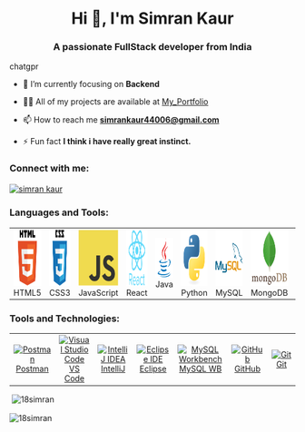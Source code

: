 <h1 align="center">Hi 👋, I'm Simran Kaur</h1> 
<h3 align="center">A passionate FullStack developer from India</h3>chatgpr

- 🌱 I’m currently focusing on **Backend**

- 👨‍💻 All of my projects are available at [My_Portfolio](https://simrankaurportfolioo.netlify.app/)

- 📫 How to reach me **simrankaur44006@gmail.com**

- ⚡ Fun fact **I think i have really great instinct.**

<h3 align="left">Connect with me:</h3>
<p align="left">
<a href="https://linkedin.com/in/simran kaur" target="blank"><img align="center" src="https://raw.githubusercontent.com/rahuldkjain/github-profile-readme-generator/master/src/images/icons/Social/linked-in-alt.svg" alt="simran kaur" height="30" width="40" /></a>
</p>

<h3 align="left">Languages and Tools:</h3>
<table>
  <tr>
    <td align="center" width="100">
      <a href="https://www.w3.org/html/" target="_blank" rel="noreferrer">
        <img src="https://raw.githubusercontent.com/devicons/devicon/master/icons/html5/html5-original-wordmark.svg" alt="HTML5" width="100" height="100"/>
      </a>
      <br/>HTML5
    </td>
    <td align="center" width="100">
      <a href="https://www.w3schools.com/css/" target="_blank" rel="noreferrer">
        <img src="https://raw.githubusercontent.com/devicons/devicon/master/icons/css3/css3-original-wordmark.svg" alt="CSS3" width="100" height="100"/>
      </a>
      <br/>CSS3
    </td>
    <td align="center" width="100">
      <a href="https://developer.mozilla.org/en-US/docs/Web/JavaScript" target="_blank" rel="noreferrer">
        <img src="https://raw.githubusercontent.com/devicons/devicon/master/icons/javascript/javascript-original.svg" alt="JavaScript" width="100" height="100"/>
      </a>
      <br/>JavaScript
    </td>
    <td align="center" width="100">
      <a href="https://reactjs.org/" target="_blank" rel="noreferrer">
        <img src="https://raw.githubusercontent.com/devicons/devicon/master/icons/react/react-original-wordmark.svg" alt="React" width="100" height="100"/>
      </a>
      <br/>React
    </td>
     <td align="center" width="100">
      <a href="https://www.java.com" target="_blank" rel="noreferrer">
        <img src="https://raw.githubusercontent.com/devicons/devicon/master/icons/java/java-original.svg" alt="Java" width="70" height="70"/>
      </a>
      <br/>Java
    </td>
    <td align="center" width="100">
      <a href="https://www.python.org" target="_blank" rel="noreferrer">
        <img src="https://raw.githubusercontent.com/devicons/devicon/master/icons/python/python-original.svg" alt="Python" width="100" height="100"/>
      </a>
      <br/>Python
    </td>
    <td align="center" width="100">
      <a href="https://www.mysql.com/" target="_blank" rel="noreferrer">
        <img src="https://raw.githubusercontent.com/devicons/devicon/master/icons/mysql/mysql-original-wordmark.svg" alt="MySQL" width="100" height="100"/>
      </a>
      <br/>MySQL
    </td>
    <td align="center" width="100">
      <a href="https://www.mongodb.com" target="_blank" rel="noreferrer">
        <img src="https://raw.githubusercontent.com/devicons/devicon/master/icons/mongodb/mongodb-original-wordmark.svg" alt="MongoDB" width="100" height="100"/>
      </a>
      <br/>MongoDB
    </td>
  <td align="center" width="100">
      <a href="https://expressjs.com" target="_blank" rel="noreferrer">
        <img src="https://raw.githubusercontent.com/devicons/devicon/master/icons/express/express-original-wordmark.svg" alt="Express.js" width="100" height="100" style="background-color:white;"/>
      </a>
      <br/>Express.js
    </td>

  </tr>
  
</table>


<h3 align="left">Tools and Technologies:</h3>
<table>
  <tr>
    <td align="center" width="100">
      <a href="https://www.postman.com/" target="_blank" rel="noreferrer">
        <img src="https://www.vectorlogo.zone/logos/getpostman/getpostman-icon.svg" alt="Postman" width="50" height="50"/>
        <br/>Postman
      </a>
    </td>
    <td align="center" width="100">
      <a href="https://code.visualstudio.com/" target="_blank" rel="noreferrer">
        <img src="https://cdn.jsdelivr.net/gh/devicons/devicon/icons/vscode/vscode-original.svg" alt="Visual Studio Code" width="50" height="50"/>
        <br/>VS Code
      </a>
    </td>
    <td align="center" width="100">
      <a href="https://www.jetbrains.com/idea/" target="_blank" rel="noreferrer">
        <img src="https://cdn.jsdelivr.net/gh/devicons/devicon/icons/intellij/intellij-original.svg" alt="IntelliJ IDEA" width="50" height="50"/>
        <br/>IntelliJ
      </a>
    </td>
    <td align="center" width="100">
      <a href="https://www.eclipse.org/ide/" target="_blank" rel="noreferrer">
        <img src="https://cdn.jsdelivr.net/gh/devicons/devicon/icons/eclipse/eclipse-original.svg" alt="Eclipse IDE" width="50" height="50"/>
        <br/>Eclipse
      </a>
    </td>
    <td align="center" width="100">
      <a href="https://www.mysql.com/products/workbench/" target="_blank" rel="noreferrer">
        <img src="https://cdn.jsdelivr.net/gh/devicons/devicon/icons/mysql/mysql-original-wordmark.svg" alt="MySQL Workbench" width="50" height="50"/>
        <br/>MySQL WB
      </a>
    </td>
    <td align="center" width="100">
      <a href="https://github.com/" target="_blank" rel="noreferrer">
        <img src="https://cdn.jsdelivr.net/gh/devicons/devicon/icons/github/github-original-wordmark.svg" alt="GitHub" width="50" height="50"/>
        <br/>GitHub
      </a>
    </td>
    <td align="center" width="100">
      <a href="https://git-scm.com/" target="_blank" rel="noreferrer">
        <img src="https://cdn.jsdelivr.net/gh/devicons/devicon/icons/git/git-original-wordmark.svg" alt="Git" width="50" height="50"/>
        <br/>Git
      </a>
    </td>


  </tr>
</table>




<p>&nbsp;<img align="center" src="https://github-readme-stats.vercel.app/api?username=18simran&show_icons=true&locale=en" alt="18simran" /></p>

<p><img align="center" src="https://github-readme-streak-stats.herokuapp.com/?user=18simran&" alt="18simran" /></p>

